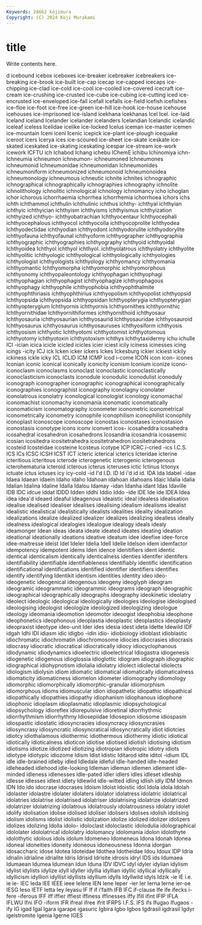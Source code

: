 ```yaml
---
Keywords: 28662 kojimura
Copyright: (C) 2024 Koji Murakami
---
```


# title

Write contents here.



d icebound icebox iceboxes ice-breaker
icebreaker icebreakers ice-breaking ice-brook ice-built ice-cap icecap ice-capped icecaps ice-chipping
ice-clad ice-cold ice-cool ice-cooled ice-covered icecraft ice-cream ice-crushing ice-crusted ice-cube
ice-cubing ice-cutting iced ice-encrusted ice-enveloped ice-fall icefall icefalls ice-field icefish
icefishes ice-floe ice-foot ice-free ice-green ice-hill ice-hook ice-house icehouse icehouses
ice-imprisoned ice-island icekhana icekhanas Icel Icel. ice-laid Iceland iceland Icelander
icelander icelanders Icelandian Icelandic icelandic iceleaf iceless Icelidae icelike ice-locked
Icelus iceman ice-master icemen ice-mountain Iceni iceni Icenic icepick ice-plant
ice-plough icequake iceroot icers Icerya ices ice-scoured ice-sheet ice-skate iceskate
ice-skated iceskated ice-skating iceskating icespar ice-stream ice-work icework ICFTU ich
Ichabod Ichang ichebu IChemE ichibu Ichinomiya ichn- Ichneumia ichneumon ichneumon-
ichneumoned Ichneumones ichneumonid Ichneumonidae ichneumonidan Ichneumonides ichneumoniform ichneumonized ichneumonoid Ichneumonoidea
ichneumonology ichneumous ichneutic ichnite ichnites ichnographic ichnographical ichnographically ichnographies ichnography
ichnolite ichnolithology ichnolitic ichnological ichnology ichnomancy icho ichoglan ichor ichorous
ichorrhaemia ichorrhea ichorrhemia ichorrhoea ichors ichs ichth ichthammol ichthulin ichthulinic
ichthus ichthy- ichthyal ichthyian ichthyic ichthyician ichthyism ichthyisms ichthyismus ichthyization
ichthyized ichthyo- ichthyobatrachian Ichthyocentaur Ichthyocephali ichthyocephalous ichthyocol ichthyocolla ichthyocoprolite Ichthyodea
Ichthyodectidae ichthyodian ichthyodont ichthyodorulite ichthyodorylite ichthyofauna ichthyofaunal ichthyoform ichthyographer ichthyographia
ichthyographic ichthyographies ichthyography ichthyoid ichthyoidal Ichthyoidea Ichthyol ichthyol ichthyol. ichthyolatrous
ichthyolatry ichthyolite ichthyolitic ichthyologic ichthyological ichthyologically ichthyologies ichthyologist ichthyologists ichthyology
ichthyomancy ichthyomania ichthyomantic Ichthyomorpha ichthyomorphic ichthyomorphous ichthyonomy ichthyopaleontology ichthyophagan ichthyophagi
ichthyophagian ichthyophagist ichthyophagize ichthyophagous ichthyophagy ichthyophile ichthyophobia ichthyophthalmite ichthyophthiriasis ichthyophthirius
ichthyopolism ichthyopolist ichthyopsid Ichthyopsida ichthyopsida ichthyopsidan Ichthyopterygia ichthyopterygian ichthyopterygium Ichthyornis
ichthyornis Ichthyornithes ichthyornithic Ichthyornithidae Ichthyornithiformes ichthyornithoid ichthyosaur Ichthyosauria ichthyosaurian ichthyosaurid
Ichthyosauridae ichthyosauroid Ichthyosaurus ichthyosaurus ichthyosauruses ichthyosiform ichthyosis ichthyosism ichthyotic Ichthyotomi
ichthyotomist ichthyotomous ichthyotomy ichthyotoxin ichthyotoxism ichthys ichthytaxidermy ichu ichulle ICI
-ician icica icicle icicled icicles icier iciest icily iciness icinesses
icing icings -icity ICJ ick Icken icker ickers Ickes Ickesburg
ickier ickiest ickily ickiness ickle icky ICL ICLID ICM ICMP
icod i-come ICON icon icon- icones Iconian iconic iconical iconically
iconicity iconism Iconium iconize icono- iconoclasm iconoclasms iconoclast iconoclastic iconoclastically
iconoclasticism iconoclasts iconodule iconodulic iconodulist iconoduly iconograph iconographer iconographic iconographical
iconographically iconographies iconographist iconography iconolagny iconolater iconolatrous iconolatry iconological iconologist
iconology iconomachal iconomachist iconomachy iconomania iconomatic iconomatically iconomaticism iconomatography iconometer
iconometric iconometrical iconometrically iconometry iconophile iconophilism iconophilist iconophily iconoplast Iconoscope
iconoscope iconostas iconostases iconostasion iconostasis iconotype icons iconv iconvert icos-
icosaheddra icosahedra icosahedral icosahedron icosahedrons Icosandria icosandria icosasemic icosian icositedra
icositetrahedra icositetrahedron icositetrahedrons icosteid Icosteidae icosteine Icosteus icotype ICP ICRC
i-cried -ics I.C.S. ICS ICs ICSC ICSH ICST ICT icteric
icterical icterics Icteridae icterine icteritious icteritous icterode icterogenetic icterogenic icterogenous
icterohematuria icteroid icterous icterus icteruses ictic Ictinus Ictonyx ictuate ictus
ictuses icy icy-cold -id I'd I.D. ID Id i'd id
id. IDA Ida Idabel -idae Idaea Idaean idaein Idaho idaho
Idahoan idahoan idahoans Idaic Idalia idalia Idalian Idalina Idaline Idalla
Idalou Idamay -idan Idanha idant Idas Idaville IDB IDC idcue
iddat IDDD Idden iddhi Iddio Iddo -ide IDE Ide ide
IDEA Idea idea idea'd ideaed ideaful ideagenous ideaistic ideal idealess
idealisation idealise idealised idealiser idealises idealising idealism idealisms idealist idealistic
idealistical idealistically idealists idealities ideality idealization idealizations idealize idealized idealizer
idealizes idealizing idealless ideally idealness idealogical idealogies idealogue idealogy ideals
idealy ideamonger Idean ideas ideata ideate ideated ideates ideating ideation
ideational ideationally ideations ideative ideatum idee ideefixe idee-force idee-maitresse ideist
Idel Ideler Idelia Idell Idelle Idelson idem idemfactor idempotency idempotent
idems Iden idence idenitifiers ident identic identical identicalism identically identicalness
identies identifer identifers identifiability identifiable identifiableness identifiably identific identification identificational
identifications identified identifier identifiers identifies identify identifying Identikit identism identities
identity ideo ideo- ideogenetic ideogenical ideogenous ideogeny ideoglyph ideogram ideogramic
ideogrammatic ideogrammic ideograms ideograph ideographic ideographical ideographically ideographs ideography ideokinetic
ideolatry ideolect ideologic ideological ideologically ideologies ideologise ideologised ideologising ideologist
ideologize ideologized ideologizing ideologue ideology ideomania ideomotion ideomotor ideoogist ideophobia
ideophone ideophonetics ideophonous ideoplastia ideoplastic ideoplastics ideoplasty ideopraxist ideotype ideo-unit
Ider ides idesia idest ideta Idette Idewild IDF idgah Idhi
IDI idiasm idic idigbo -idin idio- idiobiology idioblast idioblastic idiochromatic
idiochromatin idiochromosome idiocies idiocrasies idiocrasis idiocrasy idiocratic idiocratical idiocratically idiocy
idiocyclophanous idiodynamic idiodynamics idioelectric idioelectrical Idiogastra idiogenesis idiogenetic idiogenous idioglossia
idioglottic idiogram idiograph idiographic idiographical idiohypnotism idiolalia idiolatry idiolect idiolectal
idiolects idiologism idiolysin idiom idiomatic idiomatical idiomatically idiomaticalness idiomaticity idiomaticness
idiomelon idiometer idiomography idiomology idiomorphic idiomorphically idiomorphic-granular idiomorphism idiomorphous idioms
idiomuscular idion idiopathetic idiopathic idiopathical idiopathically idiopathies idiopathy idiophanism idiophanous
idiophone idiophonic idioplasm idioplasmatic idioplasmic idiopsychological idiopsychology idioreflex idiorepulsive idioretinal
idiorrhythmic idiorrhythmism idiorrhythmy Idiosepiidae Idiosepion idiosome idiospasm idiospastic idiostatic idiosyncracies
idiosyncracy idiosyncrasies idiosyncrasy idiosyncratic idiosyncratical idiosyncratically idiot idiotcies idiotcy idiothalamous
idiothermic idiothermous idiothermy idiotic idiotical idiotically idioticalness idioticon idiotise idiotised
idiotish idiotising idiotism idiotisms idiotize idiotized idiotizing idiotropian idiotropic idiotry
idiots idiotype idiotypic idiozome Idism Idist Idistic Iditarod idite iditol
-idium IDL idle idle-brained idleby idled Idledale idleful idle-handed idle-headed
idleheaded idlehood idle-looking Idleman idleman idlemen idlement idle-minded idleness idlenesses
idle-pated idler idlers idles idleset idleship idlesse idlesses idlest idlety
Idlewild idle-witted idling idlish idly IDM Idmon IDN Ido ido
idocrase idocrases Idoism Idoist Idoistic idol Idola idola Idolah idolaster
idolastre idolater idolaters idolator idolatress idolatric idolatrical idolatries idolatrise idolatrised
idolatriser idolatrising idolatrize idolatrized idolatrizer idolatrizing idolatrous idolatrously idolatrousness idolatry
idolet idolify idolisation idolise idolised idoliser idolisers idolises idolish idolising
idolism idolisms idolist idolistic idolization idolize idolized idolizer idolizers idolizes
idolizing Idolla idolo- idoloclast idoloclastic idolodulia idolographical idololater idololatrical idololatry
idolomancy idolomania idolon idolothyte idolothytic idolous idols idolum Idomeneo Idomeneus
Idona Idonah Idonea idoneal idoneities idoneity idoneous idoneousness Idonna idorgan
idosaccharic idose Idotea Idoteidae Idothea Idotheidae Idou Idoux IDP Idria
idrialin idrialine idrialite Idris Idrisid Idrisite idrosis idryl IDS ids
Idumaea Idumaean Idumea Idumean Idun Iduna IDV IDVC idyl idyler
idylian idylism idylist idylists idylize idyll idyller idyllia idyllian idyllic
idyllical idyllically idyllicism idyllion idyllist idyllists idyllium idylls Idyllwild idyls
Idzik -ie IE i.e. ie ie- IEC Ieda IEE IEEE
ieee Ielene IEN Iene Ieper -ier Ier Ierna Ierne ier-oe
IESG Ieso IETF Ietta Iey Ieyasu IF If if i'faith
IFB IFC if-clause Ife ife ifecks i-fere -iferous IFF iff
iffier iffiest iffiness iffinesses iffy Ifill ifint IFIP IFLA IFLWU
Ifni IFO -iform IFR ifreal ifree ifrit IFRPS I.F.S. IFS
ifs Ifugao Ifugaos -ify IG igad Igal Igara igarape igasuric
Igbira Igbo Igbos Igdrasil igdrasil Igdyr igelstromite Igenia Igerne IGES
